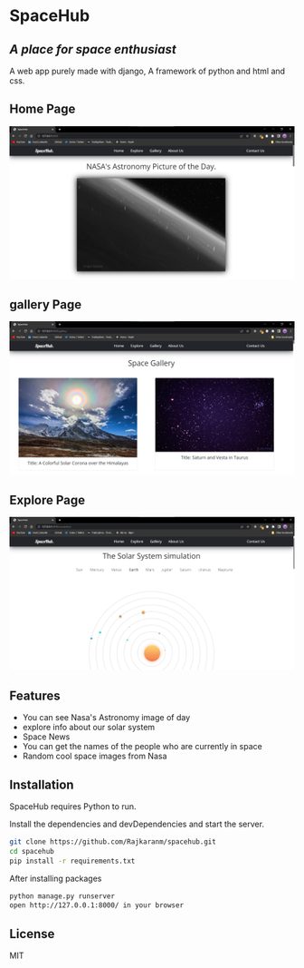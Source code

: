# SpaceHub
## _A place for space enthusiast_

A web app purely made with django, A framework of python and html and css.

## Home Page
![home](https://github.com/Rajkaranm/spacehub/blob/master/img/home.jpg)
## gallery Page
![gallery](https://github.com/Rajkaranm/spacehub/blob/master/img/gallery.jpg)
## Explore Page
![explore](https://github.com/Rajkaranm/spacehub/blob/master/img/explore.jpg)

## Features

- You can see Nasa's Astronomy image of day
- explore info about our solar system
- Space News
- You can get the names of the people who are currently in space
- Random cool space images from Nasa




## Installation

SpaceHub requires Python to run.

Install the dependencies and devDependencies and start the server.

```sh
git clone https://github.com/Rajkaranm/spacehub.git
cd spacehub
pip install -r requirements.txt
```

After installing packages

```sh
python manage.py runserver
open http://127.0.0.1:8000/ in your browser
```

## License

MIT
